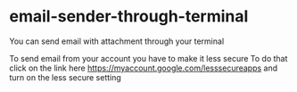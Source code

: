 # email-sender-through-terminal
You can send email with attachment through your terminal


To send email from your account you have to make it less secure 
To do that click on the link here https://myaccount.google.com/lesssecureapps and turn on the less secure setting
